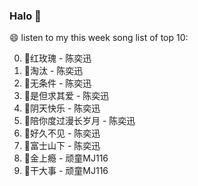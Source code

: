 

### Halo 👋

😄 listen to my this week song list of top 10:

0. 🌈红玫瑰 - 陈奕迅
1. 🌈淘汰 - 陈奕迅
2. 🌈无条件 - 陈奕迅
3. 🌈是但求其爱 - 陈奕迅
4. 🌈阴天快乐 - 陈奕迅
5. 🌈陪你度过漫长岁月 - 陈奕迅
6. 🌈好久不见 - 陈奕迅
7. 🌈富士山下 - 陈奕迅
8. 🌈金上瘾 - 顽童MJ116
9. 🌈干大事  - 顽童MJ116

